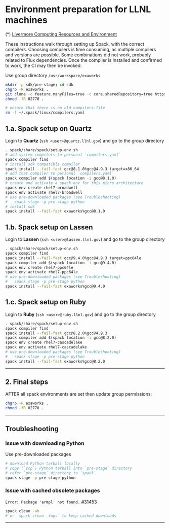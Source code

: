 # Environment preparation for LLNL machines

(*) [Livermore Computing Resources and Environment](https://hpc.llnl.gov/documentation/tutorials/livermore-computing-resources-and-environment)

These instructions walk through setting up Spack, with the correct compilers.  Choosing compilers is time consuming, as multiple compilers and versions are possible.  Some combinations did not work, probably related to Flux dependencies. Once the compiler is installed and confirmed to work, the CI may then be invoked.

Use group directory `/usr/workspace/exaworks`
```bash
mkdir -p sdk/pre-stage; cd sdk
chgrp -R exaworks .
git clone -c feature.manyFiles=true -c core.sharedRepository=true https://github.com/spack/spack.git
chmod -fR 02770 .
```
```bash
# ensure that there is no old compilers-file
rm -f ~/.spack/linux/compilers.yaml
```

## 1.a. Spack setup on Quartz
Login to **Quartz** (`ssh <user>@quartz.llnl.gov`) and go to the group directory
```bash
. spack/share/spack/setup-env.sh
# add system compilers to personal `compilers.yaml`
spack compiler find
# install sdk compatible compiler 
spack install --fail-fast gcc@8.1.0%gcc@4.9.3 target=x86_64
# add that compiler to personal `compilers.yaml`
spack compiler add $(spack location -i gcc@8.1.0)
# create and activate a spack env for this micro architecture
spack env create rhel7-broadwell
spack env activate rhel7-broadwell
# use pre-downloaded packages (see Troubleshooting)
#   spack stage -p pre-stage python
# install sdk
spack install --fail-fast exaworks%gcc@8.1.0
```

## 1.b. Spack setup on Lassen
Login to **Lassen** (`ssh <user>@lassen.llnl.gov`) and go to the group directory
```bash
. spack/share/spack/setup-env.sh
spack compiler find
spack install --fail-fast gcc@9.4.0%gcc@4.9.3 target=ppc64le
spack compiler add $(spack location -i gcc@9.4.0)
spack env create rhel7-ppc64le
spack env activate rhel7-ppc64le
# use pre-downloaded packages (see Troubleshooting)
#   spack stage -p pre-stage python
spack install --fail-fast exaworks%gcc@9.4.0
```

## 1.c. Spack setup on Ruby
Login to **Ruby** (`ssh <user>@ruby.llnl.gov`) and go to the group directory
```bash
. spack/share/spack/setup-env.sh
spack compiler find
spack install --fail-fast gcc@8.2.0%gcc@4.9.3
spack compiler add $(spack location -i gcc@8.2.0)
spack env create rhel7-cascadelake
spack env activate rhel7-cascadelake
# use pre-downloaded packages (see Troubleshooting)
#   spack stage -p pre-stage python
spack install --fail-fast exaworks%gcc@8.2.0
```

---

## 2. Final steps
AFTER all spack environments are set then update group permissions:
```bash
chgrp -R exaworks .
chmod -fR 02770 .
```

---

## Troubleshooting

### Issue with downloading Python
Use pre-downloaded packages
```bash
# download Python tarball locally
# copy (`scp`) Python tarball into `pre-stage` directory
# refer `pre-stage` directory to `spack`
spack stage -p pre-stage python
```

### Issue with cached obsolete packages
`Error: Package 'armpl' not found.` [#31453](https://github.com/spack/spack/issues/31453)
```bash
spack clean -ab
# or `spack clean -fmps` to keep cached downloads
```

---
